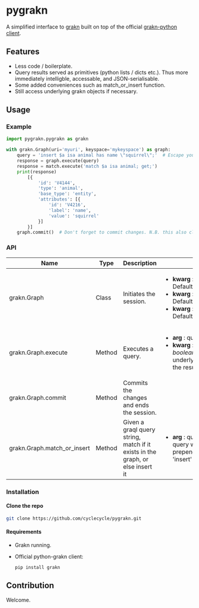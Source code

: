 # pygrakn

A simplified interface to [grakn](https://grakn.ai/) built on top of the official [grakn-python client](https://github.com/graknlabs/grakn/tree/master/client-python).

## Features

- Less code / boilerplate.
- Query results served as primitives (python lists / dicts etc.). Thus more immediately intelligble, accessable, and JSON-serialisable.
- Some added conveniences such as match_or_insert function.
- Still access underlying grakn objects if necessary.

## Usage

### Example

```python
import pygrakn.pygrakn as grakn

with grakn.Graph(uri='myuri', keyspace='mykeyspace') as graph:
    query = 'insert $a isa animal has name \"squirrel\";'  # Escape your quotes, or use a raw string
    response = graph.execute(query)
    response = match.execute('match $a isa animal; get;')
    print(response)
        [{
            'id': 'V4144',
            'type': 'animal',
            'base_type': 'entity',
            'attributes': [{
                'id': 'V4216',
                'label': 'name',
                'value': 'squirrel'
            }]
        }]
    graph.commit()  # Don't forget to commit changes. N.B. this also closes the session
```

### API

Name | Type | Description | Params | Example
--- | --- |--- | --- | ---
grakn.Graph | Class | Initiates the session. | <ul><li>**kwarg** : uri : *string* : Default='localhost:48555'</li><li>**kwarg** : keyspace : *string* : Default=None</li><li>**kwarg** : credentials : *dict* : Default={}</li></ul> |
grakn.Graph.execute | Method | Executes a query. | <ul><li>**arg** : query : *string*</li><li>**kwarg** : grakn_objs : *boolean* : includes the underlying grakn object in the results : Default=False</li></ul> | execute('match $a isa animal', grakn_objs=True)
grakn.Graph.commit | Method | Commits the changes and ends the session. | |
grakn.Graph.match_or_insert | Method | Given a graql query string, match if it exists in the graph, or else insert it | <ul><li>**arg** : query : *string* : graql query without a prepended 'match' or 'insert' statement</li></ul> | match_or_insert('$a isa animal has name \\"squirrel\\";') 

### Installation

#### Clone the repo

```bash
git clone https://github.com/cyclecycle/pygrakn.git
```

#### Requirements

- Grakn running.
- Official python-grakn client:

    `pip install grakn`

## Contribution

Welcome.



